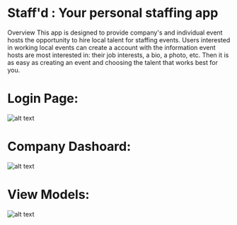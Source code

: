 # Staff'd : Your personal staffing app 

Overview
This app is designed to provide company's and individual event hosts the opportunity to hire local talent for staffing events. Users interested in working local events can create a account with the information event hosts are most interested in: their job interests, a bio, a photo, etc. Then it is as easy as creating an event and choosing the talent that works best for you.

# Login Page: 
![alt text](https://image.ibb.co/kXcpdJ/firstpage.png)

# Company Dashoard:
![alt text](https://image.ibb.co/hUkaJJ/dashboard.png)

# View Models:
![alt text](https://image.ibb.co/m2hNyJ/Screen_Shot_2018_05_31_at_12_45_05_PM_2.png)


